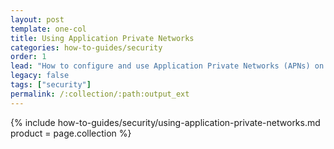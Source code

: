 ```yaml
---
layout: post
template: one-col
title: Using Application Private Networks
categories: how-to-guides/security
order: 1
lead: "How to configure and use Application Private Networks (APNs) on Cloud 66"
legacy: false
tags: ["security"]
permalink: /:collection/:path:output_ext
---
```

{% include how-to-guides/security/using-application-private-networks.md product = page.collection %}